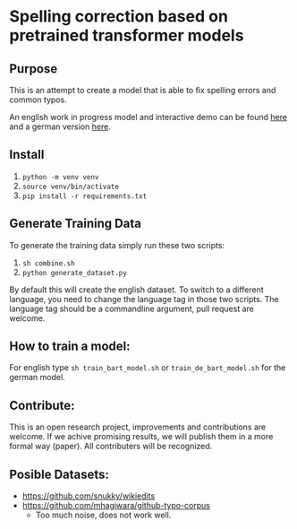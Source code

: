 # Spelling correction based on pretrained transformer models

## Purpose

This is an attempt to create a model that is able to fix spelling errors and 
common typos. 

An english work in progress model and interactive demo can be found [here](https://huggingface.co/oliverguhr/spelling-correction-english-base) and a german version [here](https://huggingface.co/oliverguhr/spelling-correction-german-base).

## Install

1. `python -m venv venv`
2. `source venv/bin/activate`
3. `pip install -r requirements.txt`

## Generate Training Data

To generate the training data simply run these two scripts:

1. `sh combine.sh`
2. `python generate_dataset.py`

By default this will create the english dataset. To switch to a different language, 
you need to change the language tag in those two scripts. The language tag should be a 
commandline argument, pull request are welcome.


## How to train a model:

For english type `sh train_bart_model.sh` or `train_de_bart_model.sh` for the german model.

## Contribute:

This is an open research project, improvements and contributions are welcome. 
If we achive promising results, we will publish them in a more formal way (paper). 
All contributers will be recognized.

## Posible Datasets:

* https://github.com/snukky/wikiedits
* https://github.com/mhagiwara/github-typo-corpus
    *  Too much noise, does not work well.